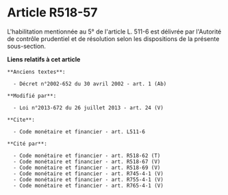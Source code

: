 # Article R518-57

L'habilitation mentionnée au 5° de l'article L. 511-6 est délivrée par l'Autorité de contrôle prudentiel et de résolution
selon les dispositions de la présente sous-section.

**Liens relatifs à cet article**

	**Anciens textes**:

	  - Décret n°2002-652 du 30 avril 2002 - art. 1 (Ab)

	**Modifié par**:

	  - Loi n°2013-672 du 26 juillet 2013 - art. 24 (V)

	**Cite**:

	  - Code monétaire et financier - art. L511-6

	**Cité par**:

	  - Code monétaire et financier - art. R518-62 (T)
	  - Code monétaire et financier - art. R518-67 (V)
	  - Code monétaire et financier - art. R518-69 (V)
	  - Code monétaire et financier - art. R745-4-1 (V)
	  - Code monétaire et financier - art. R755-4-1 (V)
	  - Code monétaire et financier - art. R765-4-1 (V)
